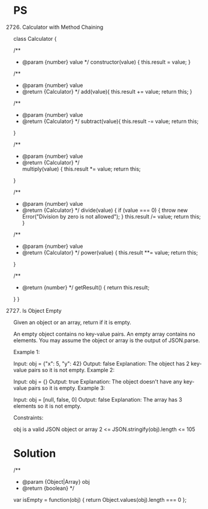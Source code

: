 
# PS

2726. Calculator with Method Chaining


class Calculator {
  
  /** 
   * @param {number} value
   */
  constructor(value) {
      this.result = value;
  }

  /** 
   * @param {number} value
   * @return {Calculator}
   */
  add(value){
    this.result += value;
    return this;
  }

  /** 
   * @param {number} value
   * @return {Calculator}
   */
  subtract(value){
    this.result -= value;
    return this;

  }

  /** 
   * @param {number} value
   * @return {Calculator}
   */  
  multiply(value) {
    this.result *= value;
    return this;

  }

  /** 
   * @param {number} value
   * @return {Calculator}
   */
  divide(value) {
    if (value === 0) {
      throw new Error("Division by zero is not allowed");
    }
    this.result /= value;
    return this;
  }
  
  /** 
   * @param {number} value
   * @return {Calculator}
   */
  power(value) {
    this.result **= value;
    return this;

  }
    
  /** 
   * @return {number}
   */
  getResult() {
      return this.result;
   
  }
}



2727. Is Object Empty

Given an object or an array, return if it is empty.

An empty object contains no key-value pairs.
An empty array contains no elements.
You may assume the object or array is the output of JSON.parse.

 

Example 1:

Input: obj = {"x": 5, "y": 42}
Output: false
Explanation: The object has 2 key-value pairs so it is not empty.
Example 2:

Input: obj = {}
Output: true
Explanation: The object doesn't have any key-value pairs so it is empty.
Example 3:

Input: obj = [null, false, 0]
Output: false
Explanation: The array has 3 elements so it is not empty.
 
Constraints:

obj is a valid JSON object or array
2 <= JSON.stringify(obj).length <= 105

# Solution
/**
 * @param {Object|Array} obj
 * @return {boolean}
 */
 
var isEmpty = function(obj) {
return Object.values(obj).length === 0
};  



